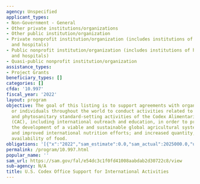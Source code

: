 ```yaml
---
agency: Unspecified
applicant_types:
- Non-Government - General
- Other private institutions/organizations
- Other public institution/organization
- Private nonprofit institution/organization (includes institutions of higher education
  and hospitals)
- Public nonprofit institution/organization (includes institutions of higher education
  and hospitals)
- Quasi-public nonprofit institution/organization
assistance_types:
- Project Grants
beneficiary_types: []
categories: []
cfda: '10.997'
fiscal_year: '2022'
layout: program
objective: The goal of this listing is to support agreements with organizations, institutions,
  or individuals throughout the world to conduct activities related to the sanitary
  and phytosanitary standard-setting activities of the Codex Alimentarius Commission
  (CAC), including international outreach and education, in order to promote and support
  the development of a viable and sustainable global agricultural system; antihunger
  and improved international nutrition efforts; and increased quantity, quality, and
  availability of food.
obligations: '[{"x":"2022","sam_estimate":0.0,"sam_actual":2025000.0,"usa_spending_actual":0.0},{"x":"2023","sam_estimate":2200000.0,"sam_actual":0.0,"usa_spending_actual":0.0},{"x":"2024","sam_estimate":2000000.0,"sam_actual":0.0,"usa_spending_actual":0.0}]'
permalink: /program/10.997.html
popular_name: ''
sam_url: https://sam.gov/fal/e54dc3c1f0fd41008aabdab2d30722c8/view
sub-agency: N/A
title: U.S. Codex Office Support for International Activities
---
```

